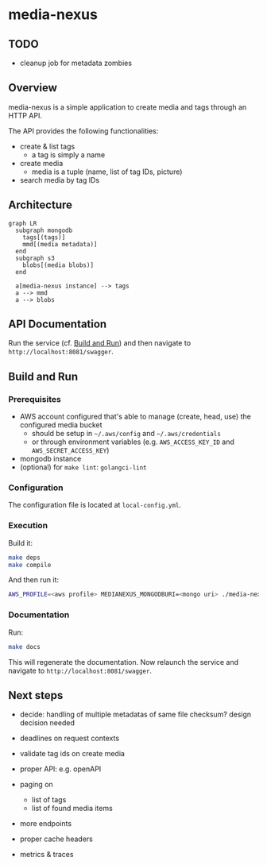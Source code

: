 # media-nexus

## TODO

* cleanup job for metadata zombies

## Overview

media-nexus is a simple application to create media and tags through an HTTP API.

The API provides the following functionalities:

* create & list tags
  * a tag is simply a name
* create media
  * media is a tuple (name, list of tag IDs, picture)
* search media by tag IDs

## Architecture

```mermaid
graph LR
  subgraph mongodb
    tags[(tags)]
    mmd[(media metadata)]
  end
  subgraph s3
    blobs[(media blobs)]
  end

  a[media-nexus instance] --> tags
  a --> mmd
  a --> blobs
```

## API Documentation

Run the service (cf. [Build and Run](#build-and-run)) and then navigate to `http://localhost:8081/swagger`.

## Build and Run

### Prerequisites

* AWS account configured that's able to manage (create, head, use) the configured media bucket
  * should be setup in `~/.aws/config` and `~/.aws/credentials`
  * or through environment variables (e.g. `AWS_ACCESS_KEY_ID` and `AWS_SECRET_ACCESS_KEY`)
* mongodb instance
* (optional) for `make lint`: `golangci-lint`

### Configuration

The configuration file is located at `local-config.yml`.

### Execution

Build it:

```bash
make deps
make compile
```

And then run it:

```bash
AWS_PROFILE=<aws profile> MEDIANEXUS_MONGODBURI=<mongo uri> ./media-nexus local-config.yml
```

### Documentation

Run:

```bash
make docs
```

This will regenerate the documentation. Now relaunch the service and navigate to `http://localhost:8081/swagger`.

## Next steps

* decide: handling of multiple metadatas of same file checksum? design decision needed

* deadlines on request contexts
* validate tag ids on create media
* proper API: e.g. openAPI
* paging on
  * list of tags
  * list of found media items
* more endpoints
* proper cache headers
* metrics & traces
